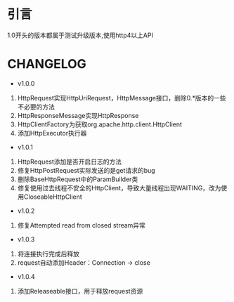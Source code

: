 引言
===
1.0开头的版本都属于测试升级版本,使用http4以上API

CHANGELOG
===

- v1.0.0 

1. HttpRequest实现HttpUriRequest，HttpMessage接口，删除0.*版本的一些不必要的方法  
2. HttpResponseMessage实现HttpResponse 
3. HttpClientFactory为获取org.apache.http.client.HttpClient 
4. 添加HttpExecutor执行器

- v1.0.1

1. HttpRequest添加是否开启日志的方法
2. 修复HttpPostRequest实际发送的是get请求的bug
3. 删除BaseHttpRequest中的ParamBuilder类
4. 修复使用过去线程不安全的HttpClient，导致大量线程出现WAITING，改为使用CloseableHttpClient

- v1.0.2

1. 修复Attempted read from closed stream异常

- v1.0.3

1. 将连接执行完成后释放
2. request自动添加Header：Connection -> close

- v1.0.4

1. 添加Releaseable接口，用于释放request资源



	
